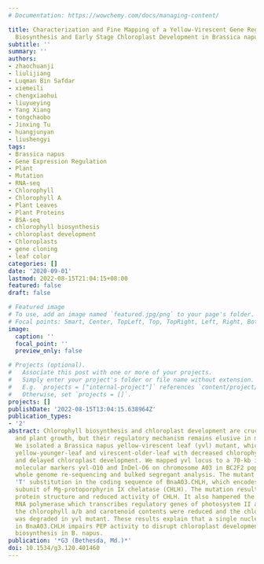 ```yaml
---
# Documentation: https://wowchemy.com/docs/managing-content/

title: Characterization and Fine Mapping of a Yellow-Virescent Gene Regulating Chlorophyll
  Biosynthesis and Early Stage Chloroplast Development in Brassica napus
subtitle: ''
summary: ''
authors:
- zhaochuanji
- liulijiang
- Luqman Bin Safdar
- xiemeili
- chengxiaohui
- liuyueying
- Yang Xiang
- tongchaobo
- Jinxing Tu
- huangjunyan
- liushengyi
tags:
- Brassica napus
- Gene Expression Regulation
- Plant
- Mutation
- RNA-seq
- Chlorophyll
- Chlorophyll A
- Plant Leaves
- Plant Proteins
- BSA-seq
- chlorophyll biosynthesis
- chloroplast development
- Chloroplasts
- gene cloning
- leaf color
categories: []
date: '2020-09-01'
lastmod: 2022-08-15T21:04:15+08:00
featured: false
draft: false

# Featured image
# To use, add an image named `featured.jpg/png` to your page's folder.
# Focal points: Smart, Center, TopLeft, Top, TopRight, Left, Right, BottomLeft, Bottom, BottomRight.
image:
  caption: ''
  focal_point: ''
  preview_only: false

# Projects (optional).
#   Associate this post with one or more of your projects.
#   Simply enter your project's folder or file name without extension.
#   E.g. `projects = ["internal-project"]` references `content/project/deep-learning/index.md`.
#   Otherwise, set `projects = []`.
projects: []
publishDate: '2022-08-15T13:04:15.638964Z'
publication_types:
- '2'
abstract: Chlorophyll biosynthesis and chloroplast development are crucial to photosynthesis
  and plant growth, but their regulatory mechanism remains elusive in many crop species.
  We isolated a Brassica napus yellow-virescent leaf (yvl) mutant, which exhibited
  yellow-younger-leaf and virescent-older-leaf with decreased chlorophyll accumulation
  and delayed chloroplast development. We mapped yvl locus to a 70-kb interval between
  molecular markers yvl-O10 and InDel-O6 on chromosome A03 in BC2F2 population using
  whole genome re-sequencing and bulked segregant analysis. The mutant had a 'C' to
  'T' substitution in the coding sequence of BnaA03.CHLH, which encodes putative H
  subunit of Mg-protoporphyrin IX chelatase (CHLH). The mutation resulted in an imperfect
  protein structure and reduced activity of CHLH. It also hampered the plastid encoded
  RNA polymerase which transcribes regulatory genes of photosystem II and I. Consequently,
  the chlorophyll a/b and carotenoid contents were reduced and the chloroplast ultrastructure
  was degraded in yvl mutant. These results explain that a single nucleotide mutation
  in BnaA03.CHLH impairs PEP activity to disrupt chloroplast development and chlorophyll
  biosynthesis in B. napus.
publication: '*G3 (Bethesda, Md.)*'
doi: 10.1534/g3.120.401460
---
```

